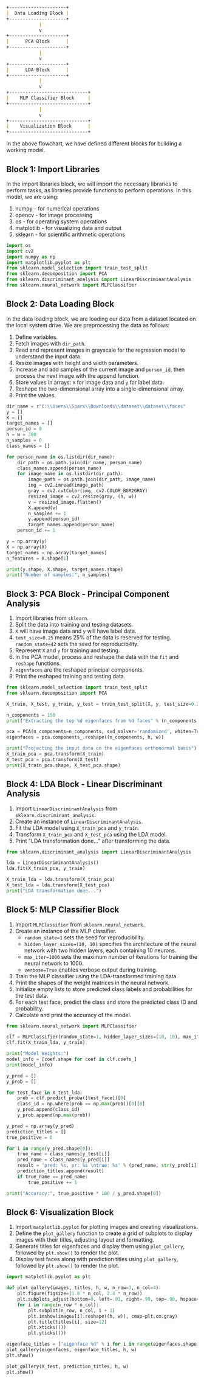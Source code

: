 ```markdown
+---------------------+
|  Data Loading Block |
+---------------------+
            |
            v
+---------------------+
|      PCA Block      |
+---------------------+
            |
            v
+---------------------+
|      LDA Block      |
+---------------------+
            |
            v
+-----------------------------+
|    MLP Classifier Block     |
+-----------------------------+
            |
            v
+-----------------------------+
|    Visualization Block      |
+-----------------------------+
```
In the above flowchart, we have defined different blocks for building a working model.

## Block 1: Import Libraries

In the import libraries block, we will import the necessary libraries to perform tasks, as libraries provide functions to perform operations.
In this model, we are using:
1. numpy - for numerical operations
2. opencv - for image processing
3. os - for operating system operations
4. matplotlib - for visualizing data and output
5. sklearn - for scientific arithmetic operations

```python
import os
import cv2
import numpy as np
import matplotlib.pyplot as plt
from sklearn.model_selection import train_test_split
from sklearn.decomposition import PCA
from sklearn.discriminant_analysis import LinearDiscriminantAnalysis
from sklearn.neural_network import MLPClassifier
```

## Block 2: Data Loading Block

In the data loading block, we are loading our data from a dataset located on the local system drive. We are preprocessing the data as follows:
1. Define variables.
2. Fetch images with `dir_path`.
3. Read and represent images in grayscale for the regression model to understand the input data.
4. Resize images with height and width parameters.
5. Increase and add samples of the current image and `person_id`, then process the next image with the append function.
6. Store values in arrays: `X` for image data and `y` for label data.
7. Reshape the two-dimensional array into a single-dimensional array.
8. Print the values.

```python
dir_name = r"C:\\Users\\Sparx\\Downloads\\dataset\\dataset\\faces"
y = []
X = []
target_names = []
person_id = 0
h = w = 300
n_samples = 0
class_names = []

for person_name in os.listdir(dir_name):
    dir_path = os.path.join(dir_name, person_name)
    class_names.append(person_name)
    for image_name in os.listdir(dir_path):
        image_path = os.path.join(dir_path, image_name)
        img = cv2.imread(image_path)
        gray = cv2.cvtColor(img, cv2.COLOR_BGR2GRAY)
        resized_image = cv2.resize(gray, (h, w))
        v = resized_image.flatten()
        X.append(v)
        n_samples += 1
        y.append(person_id)
        target_names.append(person_name)
    person_id += 1

y = np.array(y)
X = np.array(X)
target_names = np.array(target_names)
n_features = X.shape[1]

print(y.shape, X.shape, target_names.shape)
print("Number of samples:", n_samples)
```

## Block 3: PCA Block - Principal Component Analysis

1. Import libraries from `sklearn`.
2. Split the data into training and testing datasets.
3. `X` will have image data and `y` will have label data.
4. `test_size=0.25` means 25% of the data is reserved for testing. `random_state=42` sets the seed for reproducibility.
5. Represent `X` and `y` for training and testing.
6. In the PCA model, process and reshape the data with the `fit` and `reshape` functions.
7. `eigenfaces` are the reshaped principal components.
8. Print the reshaped training and testing data.

```python
from sklearn.model_selection import train_test_split
from sklearn.decomposition import PCA

X_train, X_test, y_train, y_test = train_test_split(X, y, test_size=0.25, random_state=42)

n_components = 150
print("Extracting the top %d eigenfaces from %d faces" % (n_components, X_train.shape[0]))

pca = PCA(n_components=n_components, svd_solver='randomized', whiten=True).fit(X_train)
eigenfaces = pca.components_.reshape((n_components, h, w))

print("Projecting the input data on the eigenfaces orthonormal basis")
X_train_pca = pca.transform(X_train)
X_test_pca = pca.transform(X_test)
print(X_train_pca.shape, X_test_pca.shape)
```

## Block 4: LDA Block - Linear Discriminant Analysis

1. Import `LinearDiscriminantAnalysis` from `sklearn.discriminant_analysis`.
2. Create an instance of `LinearDiscriminantAnalysis`.
3. Fit the LDA model using `X_train_pca` and `y_train`.
4. Transform `X_train_pca` and `X_test_pca` using the LDA model.
5. Print "LDA transformation done..." after transforming the data.

```python
from sklearn.discriminant_analysis import LinearDiscriminantAnalysis

lda = LinearDiscriminantAnalysis()
lda.fit(X_train_pca, y_train)

X_train_lda = lda.transform(X_train_pca)
X_test_lda = lda.transform(X_test_pca)
print("LDA transformation done...")
```

## Block 5: MLP Classifier Block

1. Import `MLPClassifier` from `sklearn.neural_network`.
2. Create an instance of the MLP classifier.
   - `random_state=1` sets the seed for reproducibility.
   - `hidden_layer_sizes=(10, 10)` specifies the architecture of the neural network with two hidden layers, each containing 10 neurons.
   - `max_iter=1000` sets the maximum number of iterations for training the neural network to 1000.
   - `verbose=True` enables verbose output during training.
3. Train the MLP classifier using the LDA-transformed training data.
4. Print the shapes of the weight matrices in the neural network.
5. Initialize empty lists to store predicted class labels and probabilities for the test data.
6. For each test face, predict the class and store the predicted class ID and probability.
7. Calculate and print the accuracy of the model.

```python
from sklearn.neural_network import MLPClassifier

clf = MLPClassifier(random_state=1, hidden_layer_sizes=(10, 10), max_iter=1000, verbose=True)
clf.fit(X_train_lda, y_train)

print("Model Weights:")
model_info = [coef.shape for coef in clf.coefs_]
print(model_info)

y_pred = []
y_prob = []

for test_face in X_test_lda:
    prob = clf.predict_proba([test_face])[0]
    class_id = np.where(prob == np.max(prob))[0][0]
    y_pred.append(class_id)
    y_prob.append(np.max(prob))

y_pred = np.array(y_pred)
prediction_titles = []
true_positive = 0

for i in range(y_pred.shape[0]):
    true_name = class_names[y_test[i]]
    pred_name = class_names[y_pred[i]]
    result = 'pred: %s, pr: %s \ntrue: %s' % (pred_name, str(y_prob[i])[:3], true_name)
    prediction_titles.append(result)
    if true_name == pred_name:
        true_positive += 1

print("Accuracy:", true_positive * 100 / y_pred.shape[0])
```

## Block 6: Visualization Block

1. Import `matplotlib.pyplot` for plotting images and creating visualizations.
2. Define the `plot_gallery` function to create a grid of subplots to display images with their titles, adjusting layout and formatting.
3. Generate titles for eigenfaces and display them using `plot_gallery`, followed by `plt.show()` to render the plot.
4. Display test faces along with prediction titles using `plot_gallery`, followed by `plt.show()` to render the plot.

```python
import matplotlib.pyplot as plt

def plot_gallery(images, titles, h, w, n_row=3, n_col=4):
    plt.figure(figsize=(1.8 * n_col, 2.4 * n_row))
    plt.subplots_adjust(bottom=0, left=.01, right=.99, top=.90, hspace=.35)
    for i in range(n_row * n_col):
        plt.subplot(n_row, n_col, i + 1)
        plt.imshow(images[i].reshape((h, w)), cmap=plt.cm.gray)
        plt.title(titles[i], size=12)
        plt.xticks(())
        plt.yticks(())

eigenface_titles = ["eigenface %d" % i for i in range(eigenfaces.shape[0])]
plot_gallery(eigenfaces, eigenface_titles, h, w)
plt.show()

plot_gallery(X_test, prediction_titles, h, w)
plt.show()
```
```
